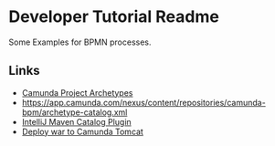 # Developer Tutorial Readme #
Some Examples for BPMN processes.

## Links ##
- [Camunda Project Archetypes](https://docs.camunda.org/manual/7.4/user-guide/process-applications/maven-archetypes/)
- https://app.camunda.com/nexus/content/repositories/camunda-bpm/archetype-catalog.xml
- [IntelliJ Maven Catalog Plugin](https://plugins.jetbrains.com/plugin/7965-maven-archetype-catalogs)
- [Deploy war to Camunda Tomcat](https://www.mkyong.com/maven/how-to-deploy-maven-based-war-file-to-tomcat/)